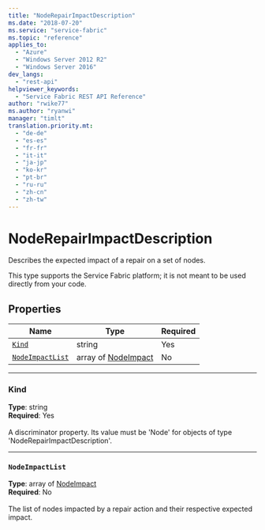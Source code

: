 ```yaml
---
title: "NodeRepairImpactDescription"
ms.date: "2018-07-20"
ms.service: "service-fabric"
ms.topic: "reference"
applies_to: 
  - "Azure"
  - "Windows Server 2012 R2"
  - "Windows Server 2016"
dev_langs: 
  - "rest-api"
helpviewer_keywords: 
  - "Service Fabric REST API Reference"
author: "rwike77"
ms.author: "ryanwi"
manager: "timlt"
translation.priority.mt: 
  - "de-de"
  - "es-es"
  - "fr-fr"
  - "it-it"
  - "ja-jp"
  - "ko-kr"
  - "pt-br"
  - "ru-ru"
  - "zh-cn"
  - "zh-tw"
---
```

# NodeRepairImpactDescription

Describes the expected impact of a repair on a set of nodes.

This type supports the Service Fabric platform; it is not meant to be used directly from your code.


## Properties
| Name | Type | Required |
| --- | --- | --- |
| [`Kind`](#kind) | string | Yes |
| [`NodeImpactList`](#nodeimpactlist) | array of [NodeImpact](sfclient-model-nodeimpact.md) | No |

____
### Kind
__Type__: string <br/>
__Required__: Yes <br/>
<br/>
A discriminator property. Its value must be 'Node' for objects of type 'NodeRepairImpactDescription'.

____
### `NodeImpactList`
__Type__: array of [NodeImpact](sfclient-model-nodeimpact.md) <br/>
__Required__: No<br/>
<br/>
The list of nodes impacted by a repair action and their respective expected impact.
